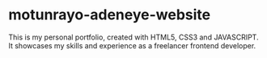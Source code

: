 # motunrayo-adeneye-website

This is my personal portfolio, created with HTML5, CSS3 and JAVASCRIPT. It showcases my skills and experience as a freelancer frontend developer.
